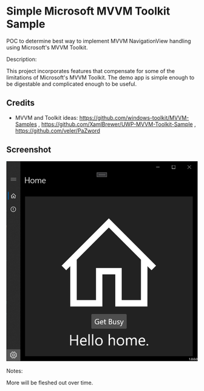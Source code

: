 # Simple Microsoft MVVM Toolkit Sample

POC to determine best way to implement MVVM NavigationView handling using Microsoft's MVVM Toolkit.

Description: 

This project incorporates features that compensate for some of the limitations of Microsoft's MVVM Toolkit. The demo app is simple enough to be digestable and complicated enough to be useful.

## Credits
* MVVM and Toolkit ideas: https://github.com/windows-toolkit/MVVM-Samples , https://github.com/XamlBrewer/UWP-MVVM-Toolkit-Sample , https://github.com/veler/PaZword

## Screenshot
![Screenshot](https://github.com/Noemata/SimpleMVVM/raw/master/Screenshot.png)

Notes:

More will be fleshed out over time.
